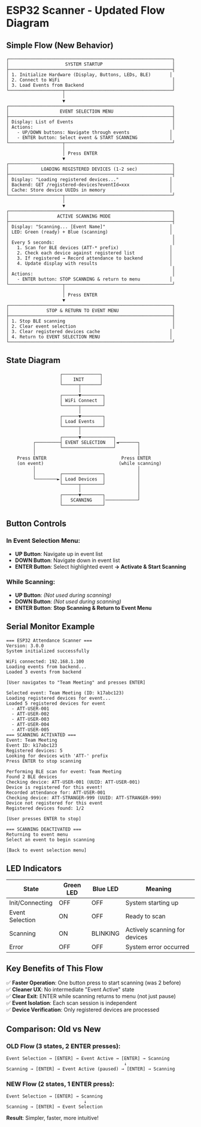 # ESP32 Scanner - Updated Flow Diagram

## Simple Flow (New Behavior)

```
┌─────────────────────────────────────────────────────────────┐
│                     SYSTEM STARTUP                          │
├─────────────────────────────────────────────────────────────┤
│ 1. Initialize Hardware (Display, Buttons, LEDs, BLE)       │
│ 2. Connect to WiFi                                          │
│ 3. Load Events from Backend                                 │
└────────────────────┬────────────────────────────────────────┘
                     │
                     ▼
┌─────────────────────────────────────────────────────────────┐
│                   EVENT SELECTION MENU                      │
├─────────────────────────────────────────────────────────────┤
│ Display: List of Events                                     │
│ Actions:                                                    │
│   - UP/DOWN buttons: Navigate through events               │
│   - ENTER button: Select event & START SCANNING            │
└────────────────────┬────────────────────────────────────────┘
                     │
                     │ Press ENTER
                     ▼
┌─────────────────────────────────────────────────────────────┐
│            LOADING REGISTERED DEVICES (1-2 sec)             │
├─────────────────────────────────────────────────────────────┤
│ Display: "Loading registered devices..."                   │
│ Backend: GET /registered-devices?eventId=xxx               │
│ Cache: Store device UUIDs in memory                        │
└────────────────────┬────────────────────────────────────────┘
                     │
                     ▼
┌─────────────────────────────────────────────────────────────┐
│                  ACTIVE SCANNING MODE                       │
├─────────────────────────────────────────────────────────────┤
│ Display: "Scanning... [Event Name]"                        │
│ LED: Green (ready) + Blue (scanning)                       │
│                                                             │
│ Every 5 seconds:                                            │
│   1. Scan for BLE devices (ATT-* prefix)                   │
│   2. Check each device against registered list             │
│   3. If registered → Record attendance to backend          │
│   4. Update display with results                           │
│                                                             │
│ Actions:                                                    │
│   - ENTER button: STOP SCANNING & return to menu           │
└────────────────────┬────────────────────────────────────────┘
                     │
                     │ Press ENTER
                     ▼
┌─────────────────────────────────────────────────────────────┐
│              STOP & RETURN TO EVENT MENU                    │
├─────────────────────────────────────────────────────────────┤
│ 1. Stop BLE scanning                                        │
│ 2. Clear event selection                                    │
│ 3. Clear registered devices cache                          │
│ 4. Return to EVENT SELECTION MENU                          │
└─────────────────────────────────────────────────────────────┘
```

## State Diagram

```
                    ┌──────────────┐
                    │    INIT      │
                    └──────┬───────┘
                           │
                    ┌──────▼────────┐
                    │ WiFi Connect  │
                    └──────┬────────┘
                           │
                    ┌──────▼────────┐
                    │ Load Events   │
                    └──────┬────────┘
                           │
                    ┌──────▼────────────┐
          ┌─────────┤ EVENT SELECTION   │◄───────┐
          │         └───────────────────┘        │
          │                                      │
    Press ENTER                            Press ENTER
    (on event)                            (while scanning)
          │                                      │
          │         ┌───────────────┐            │
          └────────►│ Load Devices  │            │
                    └──────┬────────┘            │
                           │                     │
                    ┌──────▼────────┐            │
                    │   SCANNING    │────────────┘
                    └───────────────┘
```

## Button Controls

### In Event Selection Menu:
- **UP Button**: Navigate up in event list
- **DOWN Button**: Navigate down in event list
- **ENTER Button**: Select highlighted event **→ Activate & Start Scanning**

### While Scanning:
- **UP Button**: *(Not used during scanning)*
- **DOWN Button**: *(Not used during scanning)*
- **ENTER Button**: **Stop Scanning & Return to Event Menu**

## Serial Monitor Example

```
=== ESP32 Attendance Scanner ===
Version: 3.0.0
System initialized successfully

WiFi connected: 192.168.1.100
Loading events from backend...
Loaded 3 events from backend

[User navigates to "Team Meeting" and presses ENTER]

Selected event: Team Meeting (ID: k17abc123)
Loading registered devices for event...
Loaded 5 registered devices for event
  - ATT-USER-001
  - ATT-USER-002
  - ATT-USER-003
  - ATT-USER-004
  - ATT-USER-005
=== SCANNING ACTIVATED ===
Event: Team Meeting
Event ID: k17abc123
Registered devices: 5
Looking for devices with 'ATT-' prefix
Press ENTER to stop scanning

Performing BLE scan for event: Team Meeting
Found 2 BLE devices
Checking device: ATT-USER-001 (UUID: ATT-USER-001)
Device is registered for this event!
Recorded attendance for: ATT-USER-001
Checking device: ATT-STRANGER-999 (UUID: ATT-STRANGER-999)
Device not registered for this event
Registered devices found: 1/2

[User presses ENTER to stop]

=== SCANNING DEACTIVATED ===
Returning to event menu
Select an event to begin scanning

[Back to event selection menu]
```

## LED Indicators

| State | Green LED | Blue LED | Meaning |
|-------|-----------|----------|---------|
| Init/Connecting | OFF | OFF | System starting up |
| Event Selection | ON | OFF | Ready to scan |
| Scanning | ON | BLINKING | Actively scanning for devices |
| Error | OFF | OFF | System error occurred |

## Key Benefits of This Flow

✅ **Faster Operation**: One button press to start scanning (was 2 before)  
✅ **Cleaner UX**: No intermediate "Event Active" state  
✅ **Clear Exit**: ENTER while scanning returns to menu (not just pause)  
✅ **Event Isolation**: Each scan session is independent  
✅ **Device Verification**: Only registered devices are processed  

## Comparison: Old vs New

### OLD Flow (3 states, 2 ENTER presses):
```
Event Selection → [ENTER] → Event Active → [ENTER] → Scanning
                                            ↓
Scanning → [ENTER] → Event Active (paused) → [ENTER] → Scanning
```

### NEW Flow (2 states, 1 ENTER press):
```
Event Selection → [ENTER] → Scanning
                             ↓
Scanning → [ENTER] → Event Selection
```

**Result**: Simpler, faster, more intuitive!





